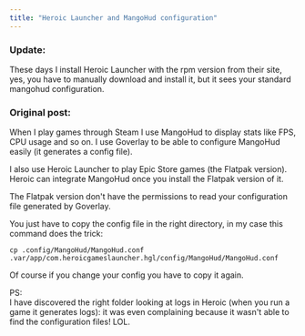 ```yaml
---
title: "Heroic Launcher and MangoHud configuration"
---
```


### Update: 
These days I install Heroic Launcher with the rpm version from their site, yes, you have to manually download and install it, but it sees your standard mangohud configuration.

### Original post:

When I play games through Steam I use MangoHud to display stats like FPS, CPU usage and so on.
I use Goverlay to be able to configure MangoHud easily (it generates a config file).

I also use Heroic Launcher to play Epic Store games (the Flatpak version).
Heroic can integrate MangoHud once you install the Flatpak version of it.

The Flatpak version don't have the permissions to read your configuration file generated by Goverlay.

You just have to copy the config file in the right directory, in my case this command does the trick: 

`cp .config/MangoHud/MangoHud.conf .var/app/com.heroicgameslauncher.hgl/config/MangoHud/MangoHud.conf`  

Of course if you change your config you have to copy it again.

PS:  
I have discovered the right folder looking at logs in Heroic (when you run a game it generates logs): it was even complaining because it wasn't able to find the configuration files! LOL.
